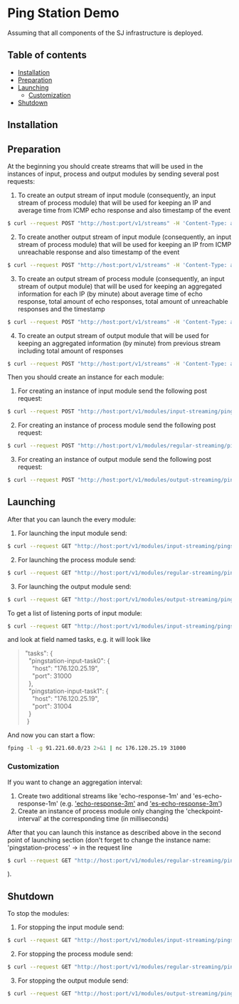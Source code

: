 # Ping Station Demo

Assuming that all components of the SJ infrastructure is deployed.

## Table of contents

- [Installation](#installation)
- [Preparation](#preparation)
- [Launching](#launching)
    * [Customization](#customization)
- [Shutdown](#shutdown)

## Installation

## Preparation

At the beginning you should create streams that will be used in the instances of input, process and output modules by sending several post requests:

1. To create an output stream of input module (consequently, an input stream of process module) that will be used for keeping an IP and average time from ICMP echo response and also timestamp of the event
```bash
$ curl --request POST "http://host:port/v1/streams" -H 'Content-Type: application/json' --data "@api-json/streams/echo-response.json"
```
2. To create another output stream of input module (consequently, an input stream of process module) that will be used for keeping an IP from ICMP unreachable response and also timestamp of the event
```bash
$ curl --request POST "http://host:port/v1/streams" -H 'Content-Type: application/json' --data "@api-json/streams/unreachable-response.json"
```
3. To create an output stream of process module (consequently, an input stream of output module) that will be used for keeping an aggregated information for each IP (by minute)
about average time of echo response, total amount of echo responses, total amount of unreachable responses and the timestamp
```bash
$ curl --request POST "http://host:port/v1/streams" -H 'Content-Type: application/json' --data "@api-json/streams/echo-response-1m.json"
```
4. To create an output stream of output module that will be used for keeping an aggregated information (by minute) from previous stream including total amount of responses
```bash
$ curl --request POST "http://host:port/v1/streams" -H 'Content-Type: application/json' --data "@api-json/streams/es-echo-response-1m.json"
```

Then you should create an instance for each module:

1. For creating an instance of input module send the following post request:
```bash
$ curl --request POST "http://host:port/v1/modules/input-streaming/pingstation-input/0.1/instance" -H 'Content-Type: application/json' --data "@api-json/instances/pingstation-input.json"
```
2. For creating an instance of process module send the following post request:
```bash
$ curl --request POST "http://host:port/v1/modules/regular-streaming/pingstation-process/0.1/instance" -H 'Content-Type: application/json' --data "@api-json/instances/pingstation-process.json"
```
3. For creating an instance of output module send the following post request:
```bash
$ curl --request POST "http://host:port/v1/modules/output-streaming/pingstation-output/0.1/instance" -H 'Content-Type: application/json' --data "@api-json/instances/pingstation-output.json"
```

## Launching

After that you can launch the every module:

1. For launching the input module send:
```bash
$ curl --request GET "http://host:port/v1/modules/input-streaming/pingstation-input/0.1/instance/pingstation-input/start"
```
2. For launching the process module send:
```bash
$ curl --request GET "http://host:port/v1/modules/regular-streaming/pingstation-process/0.1/instance/pingstation-process/start"
```
3. For launching the output module send:
```bash
$ curl --request GET "http://host:port/v1/modules/output-streaming/pingstation-output/0.1/instance/pingstation-output/start"
```

To get a list of listening ports of input module:
```bash
$ curl --request GET "http://host:port/v1/modules/input-streaming/pingstation-input/0.1/instance/pingstation-input"
```
and look at field named tasks, e.g. it will look like
> "tasks": {   
> &nbsp;&nbsp;"pingstation-input-task0": {   
> &nbsp;&nbsp;&nbsp;&nbsp;"host": "176.120.25.19",  
> &nbsp;&nbsp;&nbsp;&nbsp;"port": 31000   
> &nbsp;&nbsp;},   
> &nbsp;&nbsp;"pingstation-input-task1": {   
> &nbsp;&nbsp;&nbsp;&nbsp;"host": "176.120.25.19",   
> &nbsp;&nbsp;&nbsp;&nbsp;"port": 31004   
> &nbsp;&nbsp;}   
> &nbsp;}   

And now you can start a flow:
```bash
fping -l -g 91.221.60.0/23 2>&1 | nc 176.120.25.19 31000
```

### Customization

If you want to change an aggregation interval:

1. Create two additional streams like 'echo-response-1m' and 'es-echo-response-1m'
(e.g. ['echo-response-3m'](api-json/streams/echo-response-3m.json) and
['es-echo-response-3m'](api-json/streams/es-echo-response-3m.json))
2. Create an instance of process module only changing the 'checkpoint-interval' at the corresponding time (in milliseconds)

After that you can launch this instance as described above in the second point of launching section
(don't forget to change the instance name: 'pingstation-process' -> <new instance name> in the request line
```bash
$ curl --request GET "http://host:port/v1/modules/regular-streaming/pingstation-process/0.1/instance/<new instance name>/start"
```
).

## Shutdown

To stop the modules:

1. For stopping the input module send:
```bash
$ curl --request GET "http://host:port/v1/modules/input-streaming/pingstation-input/0.1/instance/pingstation-input/stop"
```
2. For stopping the process module send:
```bash
$ curl --request GET "http://host:port/v1/modules/regular-streaming/pingstation-process/0.1/instance/pingstation-process/stop"
```
3. For stopping the output module send:
```bash
$ curl --request GET "http://host:port/v1/modules/output-streaming/pingstation-output/0.1/instance/pingstation-output/start"
```
